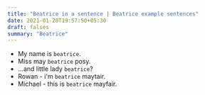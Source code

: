 ```yaml
---
title: "Beatrice in a sentence | Beatrice example sentences"
date: 2021-01-20T19:57:50+05:30
draft: falses
summary: "Beatrice"
---
```

- My name is `beatrice`.
- Miss may `beatrice` posy.
- ...and little lady `beatrice`?
- Rowan - i'm `beatrice` maytair.
- Michael - this is `beatrice` mayfair.
                 
